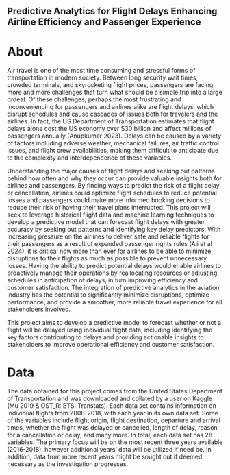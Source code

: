 ## Predictive Analytics for Flight Delays Enhancing Airline Efficiency and Passenger Experience

# About
Air travel is one of the most time consuming and stressful forms of transportation in modern society. Between long security wait times, crowded terminals, and skyrocketing flight prices, passengers are facing more and more challenges that turn what should be a simple trip into a large ordeal. Of these challenges, perhaps the most frustrating and inconveniencing for passengers and airlines alike are flight delays, which disrupt schedules and cause cascades of issues both for travelers and the airlines. In fact, the US Department of Transportation estimates that flight delays alone cost the US economy over $30 billion and affect millions of passengers annually (Anupkumar 2023). Delays can be caused by a variety of factors including adverse weather, mechanical failures, air traffic control issues, and flight crew availabilities, making them difficult to anticipate due to the complexity and interdependence of these variables.

Understanding the major causes of flight delays and seeking out patterns behind how often and why they occur can provide valuable insights both for airlines and passengers. By finding ways to predict the risk of a flight delay or cancellation, airlines could optimize flight schedules to reduce potential losses and passengers could make more informed booking decisions to reduce their risk of having their travel plans interrupted. This project will seek to leverage historical flight data and machine learning techniques to develop a predictive model that can forecast flight delays with greater accuracy by seeking out patterns and identifying key delay predictors. With increasing pressure on the airlines to deliver safe and reliable flights for their passengers as a result of expanded passenger rights rules (Ali et al 2024), it is critical now more than ever for airlines to be able to minimize disruptions to their flights as much as possible to prevent unnecessary losses. Having the ability to predict potential delays would enable airlines to proactively manage their operations by reallocating resources or adjusting schedules in anticipation of delays, in turn improving efficiency and customer satisfaction. The integration of predictive analytics in the aviation industry has the potential to significantly minimize disruptions, optimize performance, and provide a smoother, more reliable travel experience for all stakeholders involved. 

This project aims to develop a predictive model to forecast whether or not a flight will be delayed using individual flight data, including identifying the key factors contributing to delays and providing actionable insights to stakeholders to improve operational efficiency and customer satisfaction. 

# Data
The data obtained for this project comes from the United States Department of Transportation and was downloaded and collated by a user on Kaggle (Mu 2019 & OST_R: BTS: Transtats). Each data set contains information on individual flights from 2008-2018, with each year in its own data set. Some of the variables include flight origin, flight destination, departure and arrival times, whether the flight was delayed or cancelled, length of delay, reason for a cancellation or delay, and many more. In total, each data set has 28 variables. The primary focus will be on the most recent three years available (2016-2018), however additional years’ data will be utilized if need be. In addition, data from more recent years might be sought out if deemed necessary as the investigation progresses.

# 
